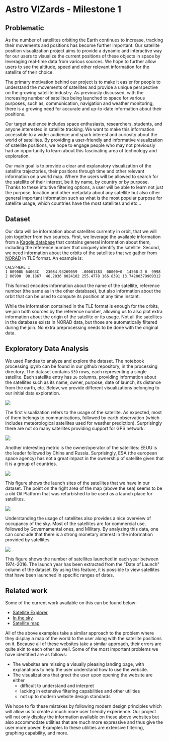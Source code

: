 # Astro VIZards - Milestone 1

## Problematic

As the number of satellites orbiting the Earth continues to increase, tracking their movements and positions has become further important. Our satellite position visualization project aims to provide a dynamic and interactive way for our users to visualize the current positions of these objects in space by leveraging real-time data from various sources. We hope to further allow users to see the altitude, speed and other relevant information for the satellite of their choice.

The primary motivation behind our project is to make it easier for people to understand the movements of satellites and provide a unique perspective on the growing satellite industry. As previously discussed, with the increasing number of satellites being launched to space for various purposes, such as, communication, navigation and weather monitoring, there is a growing need for accurate and up-to-date information about their positions.

Our target audience includes space enthusiasts, researchers, students, and anyone interested in satellite tracking. We want to make this information accessible to a wider audience and spark interest and curiosity about the world of satellites. By providing a user-friendly and informative visualization of satellite positions, we hope to engage people who may not previously had an opportunity to learn about this fascinating area of technology and exploration.

Our main goal is to provide a clear and explanatory visualization of the satellite trajectories, their positions through time and other relevant information on a world map. Where the users will be allowed to search for the satellite of their interest, be it by name, by country or by purpose. Thanks to these intuitive filtering options, a user will be able to learn not just the purpose, location and other metadata about any satellite but also other general important information such as what is the most popular purpose for satellite usage, which countries have the most satellites and etc…

## Dataset

Our data will be information about satellites currently in orbit, that we will join together from two sources. First, we leverage the available information from a [Kaggle database](https://www.kaggle.com/datasets/ucsusa/active-satellites) that contains general information about them, including the reference number that uniquely identify the satellite.
Second, we need information about the orbits of the satellites that we gather from [NORAD](https://celestrak.org/NORAD/elements/table.php?GROUP=active&FORMAT=tle) in TLE format. An example is:

```
CALSPHERE 1             
1 00900U 64063C   23084.93269059  .00001383  00000+0  14568-2 0  9998
2 00900  90.1867  46.2036 0024102 255.4778 166.8391 13.74200379909312
```

This format encodes information about the name of the satellite, reference number (the same as in the other database), but also information about the orbit that can be used to compute its position at any time instant.

While the information contained in the TLE format is enough for the orbits, we join both sources by the reference number, allowing us to also plot extra information about the origin of the satellite or its usage. Not all the satellites in the database exists in NORAD data, but those are automatically filtered during the join. No extra preprocessing needs to be done with the original data.

## Exploratory Data Analysis

We used Pandas to analyze and explore the dataset. The notebook processing.ipynb can be found in our github repository, in the processing directory. The dataset contains `939` rows, each representing a single satellite. Each satellite entry has `26` columns, providing information about the satellites such as its name, owner, purpose, date of launch, its distance from the earth, etc. 
Below, we provide different visualizations belonging to our initial data exploration. 

![](images/purpose.png)

The first visualization refers to the usage of the satellite. As expected, most of them belongs to communications, followed by earth observation (which includes meteorological satellites used for weather prediction). Surprisingly there are not so many satellites providing support for GPS network.

![](images/owner.png)

Another interesting metric is the owner/operator of the satellites: EEUU is the leader followed by China and Russia. Surprisingly, ESA (the european space agency) has not a great impact in the ownership of satellite given that it is a group of countries. 

![](images/map.png)

This figure shows the launch sites of the satellites that we have in our dataset. The point on the right area of the map (above the sea) seems to be a old Oil Platform that was refurbished to be used as a launch place for satellites.

![](images/usage.png)

Understanding the usage of satellites also provides a nice overview of occupancy of the sky. Most of the satellites are for commercial use, followed by Governamental ones, and Military. By analyzing this data, one can conclude that there is a strong monetary interest in the information provided by satellites.

![](images/launches.png)

This figure shows the number of satellites launched in each year between 1974-2016. The launch year has been extracted from the "Date of Launch" column of the dataset. By using this feature, it is possible to view satellites that have been launched in specific ranges of dates.

## Related work

Some of the current work available on this can be found below:	

* [Satellite Explorer](https://geoxc-apps.bd.esri.com/space/satellite-explorer/)
* [In the sky](https://in-the-sky.org/satmap_worldmap.php)
* [Satellite map](https://satellitemap.space/)

All of the above examples take a similar approach to the problem where they display a map of the world to the user along with the satellite positions on it. Because all of these websites take a similar approach, their errors are quite akin to each other as well. Some of the most important problems we have identified are as follows:
* The websites are missing a visually pleasing landing page, with explanations to help the user understand how to use the website.
* The visualizations that greet the user upon opening the website are either 
    * difficult to understand and interpret 
    * lacking in extensive filtering capabilities and other utilities
    * not up to modern website design standards

We hope to fix these mistakes by following modern design principles which will allow us to create a much more user friendly experience. Our project will not only display the information available on these above websites but also accommodate utilities that are much more expressive and thus give the user more power. Examples to these utilities are extensive filtering, graphing capability, and more.

